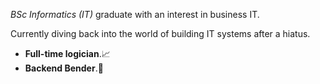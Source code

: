 _BSc Informatics (IT)_ graduate with an interest in business IT. 

Currently diving back into the world of building IT systems after a hiatus.

- **Full-time logician**.📈
- **Backend Bender**.👾
